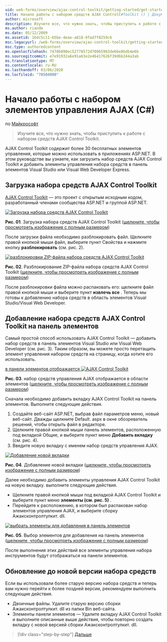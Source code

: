 ```yaml
---
uid: web-forms/overview/ajax-control-toolkit/getting-started/get-started-with-the-ajax-control-toolkit-cs
title: Начало работы с набором средств AJAX ControlC#Toolkit () | Документация Майкрософт
author: microsoft
description: Изучите все, что нужно знать, чтобы приступить к работе с набором средств AJAX Control Toolkit.
ms.author: riande
ms.date: 05/12/2009
ms.assetid: 16dc5c11-65be-4eae-a818-9fad7f8259c6
msc.legacyurl: /web-forms/overview/ajax-control-toolkit/getting-started/get-started-with-the-ajax-control-toolkit-cs
msc.type: authoredcontent
ms.openlocfilehash: 7478b090ec52778572d70065983de6be8bdb4e6b
ms.sourcegitcommit: e7e91932a6e91a63e2e46417626f39d6b244a3ab
ms.translationtype: MT
ms.contentlocale: ru-RU
ms.lasthandoff: 03/06/2020
ms.locfileid: "78504090"
---
```

# <a name="get-started-with-the-ajax-control-toolkit-c"></a>Начало работы с набором элементов управления AJAX (C#)

по [Майкрософт](https://github.com/microsoft)

> Изучите все, что нужно знать, чтобы приступить к работе с набором средств AJAX Control Toolkit.

AJAX Control Toolkit содержит более 30 бесплатных элементов управления, которые можно использовать в приложениях ASP.NET. В этом руководстве вы узнаете, как загрузить набор средств AJAX Control Toolkit и добавить элементы управления набора средств в панель элементов Visual Studio или Visual Web Developer Express.

## <a name="downloading-the-ajax-control-toolkit"></a>Загрузка набора средств AJAX Control Toolkit

[AJAX Control Toolkit](http://devexpress.com/act) — это проект с открытым исходным кодом, разработанный членами сообщества ASP.NET и группой ASP.NET. 

[![Загрузка набора средств AJAX Control Toolkit](get-started-with-the-ajax-control-toolkit-cs/_static/image1.jpg)](get-started-with-the-ajax-control-toolkit-cs/_static/image1.png)

**Рис. 01**. Загрузка набора средств AJAX Control Toolkit ([щелкните, чтобы просмотреть изображение с полным размером](get-started-with-the-ajax-control-toolkit-cs/_static/image2.png))

После загрузки файла необходимо разблокировать файл. Щелкните правой кнопкой мыши файл, выберите пункт Свойства и нажмите кнопку **разблокировать** (см. рис. 2).

[![разблокировки ZIP-файла набора средств AJAX Control Toolkit](get-started-with-the-ajax-control-toolkit-cs/_static/image2.jpg)](get-started-with-the-ajax-control-toolkit-cs/_static/image3.png)

**Рис. 02**. Разблокирование ZIP-файла набора средств AJAX Control Toolkit ([щелкните, чтобы просмотреть изображение с полным размером](get-started-with-the-ajax-control-toolkit-cs/_static/image4.png))

После разблокировки файла можно распаковать его: щелкните файл правой кнопкой мыши и выберите пункт **извлечь все** . Теперь мы готовы к добавлению набора средств в область элементов Visual Studio/Visual Web Developer.

## <a name="adding-the-ajax-control-toolkit-to-the-toolbox"></a>Добавление набора средств AJAX Control Toolkit на панель элементов

Самый простой способ использовать AJAX Control Toolkit — добавить набор средств в панель элементов Visual Studio или Visual Web Developer (см. рис. 3). Таким образом, вы можете просто перетащить элемент управления набором средств на страницу, когда хотите его использовать.

[в панели элементов отображается ![AJAX Control Toolkit](get-started-with-the-ajax-control-toolkit-cs/_static/image3.jpg)](get-started-with-the-ajax-control-toolkit-cs/_static/image5.png)

**Рис. 03**. набор средств управления AJAX отображается в области элементов ([щелкните, чтобы просмотреть изображение с полным размером](get-started-with-the-ajax-control-toolkit-cs/_static/image6.png))

Сначала необходимо добавить вкладку AJAX Control Toolkit на панель элементов. Выполните следующие действия.

1. Создайте веб-сайт ASP.NET, выбрав файл параметров меню, новый веб-сайт. Дважды щелкните Default. aspx в окне обозреватель решений, чтобы открыть файл в редакторе.
2. Щелкните правой кнопкой мыши панель элементов, расположенную под вкладкой Общие, и выберите пункт меню **Добавить вкладку** (см. рис. 4).
3. Введите новую вкладку с именем набор средств управления AJAX.

[![Добавление новой вкладки](get-started-with-the-ajax-control-toolkit-cs/_static/image4.jpg)](get-started-with-the-ajax-control-toolkit-cs/_static/image7.png)

**Рис. 04**. Добавление новой вкладки ([щелкните, чтобы просмотреть изображение с полным размером](get-started-with-the-ajax-control-toolkit-cs/_static/image8.png))

Далее необходимо добавить элементы управления AJAX Control Toolkit на новую вкладку. выполните следующие действия.

- Щелкните правой кнопкой мыши под вкладкой AJAX Control Toolkit и выберите пункт меню **элементы (см. рис. 5)** .
- Перейдите к расположению, в котором был распакован набор элементов управления AJAX, и выберите сборку Ажаксконтролтулкит. dll.

[![выбрать элементы для добавления в панель элементов](get-started-with-the-ajax-control-toolkit-cs/_static/image5.jpg)](get-started-with-the-ajax-control-toolkit-cs/_static/image9.png)

**Рис. 05**. Выбор элементов для добавления на панель элементов ([щелкните, чтобы просмотреть изображение с полным размером](get-started-with-the-ajax-control-toolkit-cs/_static/image10.png))

После выполнения этих действий все элементы управления набора инструментов будут отображаться на панели элементов.

## <a name="upgrading-to-a-new-version-of-the-toolkit"></a>Обновление до новой версии набора средств

Если вы использовали более старую версию набора средств и теперь вам нужно перейти к более поздней версии, рекомендуем выполнить следующие действия.

- Двоичные файлы. Удалите старую версию сборки Ажаксконтролтулкит. dll из папки Bin веб-сайта.
- Элементы панели элементов — Удалите вкладку AJAX Control Toolkit и выполните описанные выше действия, чтобы повторно создать вкладку с новой версией сборки Ажаксконтролтулкит. dll.

> [!div class="step-by-step"]
> [Дальше](using-ajax-control-toolkit-controls-and-control-extenders-cs.md)
